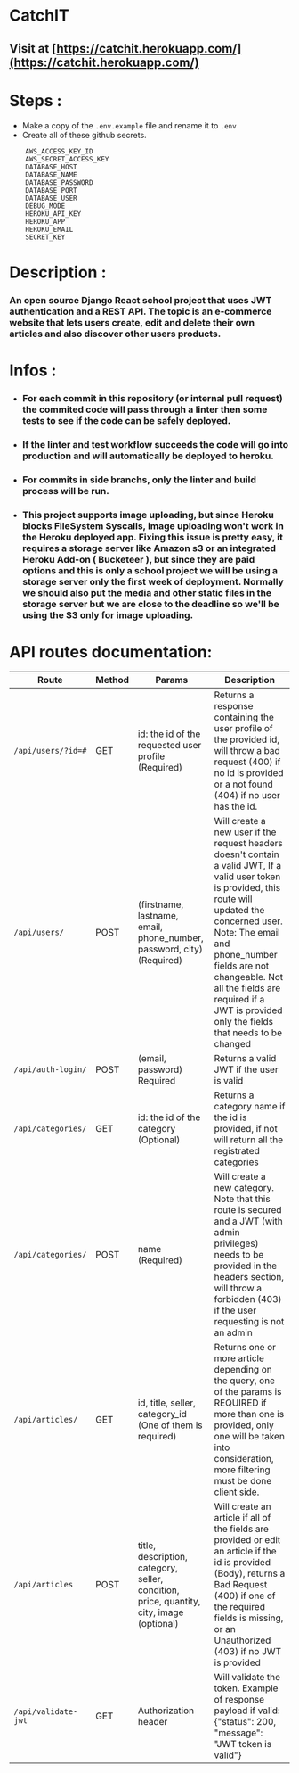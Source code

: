 # CatchIT
## Visit at [https://catchit.herokuapp.com/](https://catchit.herokuapp.com/)


# Steps :
- Make a copy of the ```.env.example```  file and rename it to ```.env```
- Create all of these github secrets.
```
    AWS_ACCESS_KEY_ID
    AWS_SECRET_ACCESS_KEY
    DATABASE_HOST
    DATABASE_NAME
    DATABASE_PASSWORD
    DATABASE_PORT
    DATABASE_USER
    DEBUG_MODE
    HEROKU_API_KEY
    HEROKU_APP
    HEROKU_EMAIL
    SECRET_KEY
```

# Description :
### An open source Django React school project that uses JWT authentication and a REST API. The topic is an e-commerce website that lets users create, edit and delete their own articles and also discover other users products.


# Infos :
- ### For each commit in this repository (or internal pull request) the commited code will pass through a linter then some tests to see if the code can be safely deployed.
- ### If the linter and test workflow succeeds the code will go into production and will automatically be deployed to heroku.
- ### For commits in side branchs, only the linter and build process will be run.
- ### This project supports image uploading, but since Heroku blocks FileSystem Syscalls, image uploading won't work in the Heroku deployed app. Fixing this issue is pretty easy, it requires a storage server like Amazon s3 or an integrated Heroku Add-on ( Bucketeer ), but since they are paid options and this is only a school project we will be using a storage server only the first week of deployment. Normally we should also put the media and other static files in the storage server but we are close to the deadline so we'll be using the S3 only for image uploading.

# API routes documentation:

| Route|Method|Params| Description|
|------|-------|------|------------|
|```/api/users/?id=#```| GET |id: the id of the requested user profile (Required)| Returns a response containing the user profile of the provided id, will throw a bad request (400) if no id is provided or a not found (404) if no user has the id.|
|```/api/users/```|POST|(firstname, lastname, email, phone_number, password, city) (Required)|Will create a new user if the request headers doesn't contain a valid JWT, If a valid user token is provided, this route will updated the concerned user. Note: The email and phone_number fields are not changeable. Not all the fields are required if a JWT is provided only the fields that needs to be changed|
|```/api/auth-login/```|POST|(email, password) Required|Returns a valid JWT if the user is valid|
|```/api/categories/```|GET|id: the id of the category (Optional)|Returns a category name if the id is provided, if not will return all the registrated categories|
|```/api/categories/```|POST|name (Required)|Will create a new category. Note that this route is secured and a JWT (with admin privileges) needs to be provided in the headers section, will throw a forbidden (403) if the user requesting is not an admin |
|```/api/articles/```|GET|id, title, seller, category_id (One of them is required)|Returns one or more article depending on the query, one of the params is REQUIRED if more than one is provided, only one will be taken into consideration, more filtering must be done client side.|
|```/api/articles```|POST|title, description, category, seller, condition, price, quantity, city, image (optional)|Will create an article if all of the fields are provided or edit an article if the id is provided (Body), returns a Bad Request (400) if one of the required fields is missing, or an Unauthorized (403) if no JWT is provided|
|```/api/validate-jwt```|GET|Authorization header|Will validate the token. Example of response payload if valid: {"status": 200, "message": "JWT token is valid"}|